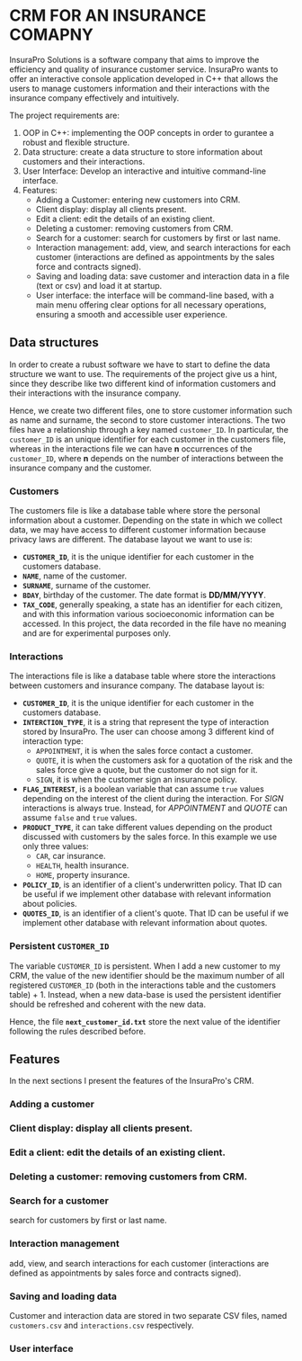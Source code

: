 # CRM FOR AN INSURANCE COMAPNY

InsuraPro Solutions is a software company that aims to improve the efficiency and quality of insurance customer service. InsuraPro wants to offer an interactive console application developed in C++ that allows the users to manage customers information and their interactions with the insurance company effectively and intuitively.

The project requirements are:
1. OOP in C++: implementing the OOP concepts in order to gurantee a robust and flexible structure.
2. Data structure: create a data structure to store information about customers and their interactions.
3. User Interface: Develop an interactive and intuitive command-line interface.
4. Features:
    * Adding a Customer: entering new customers into CRM.
    * Client display: display all clients present.
    * Edit a client: edit the details of an existing client.
    * Deleting a customer: removing customers from CRM.
    * Search for a customer: search for customers by first or last name.
    * Interaction management: add, view, and search interactions for each customer (interactions are defined as appointments by the sales force and contracts signed).
    * Saving and loading data: save customer and interaction data in a file (text or csv) and load it at startup.
    * User interface: the interface will be command-line based, with a main menu offering clear options for all necessary operations, ensuring a smooth and accessible user experience.

## Data structures

In order to create a rubust software we have to start to define the data structure we want to use. The requirements of the project give us a hint, since they describe like two different kind of information customers and their interactions with the insurance company.

Hence, we create two different files, one to store customer information such as name and surname, the second to store customer interactions. The two files have a relationship through a key named `customer_ID`. In particular, the `customer_ID` is an unique identifier for each customer in the customers file, whereas in the interactions file we can have **n** occurrences of the `customer_ID`, where **n** depends on the number of interactions between the insurance company and the customer.

### Customers

The customers file is like a database table where store the personal information about a customer. Depending on the state in which we collect data, we may have access to different customer information because privacy laws are different. The database layout we want to use is:
* **`CUSTOMER_ID`**, it is the unique identifier for each customer in the customers database.
* **`NAME`**, name of the customer.
* **`SURNAME`**, surname of the customer.
* **`BDAY`**, birthday of the customer. The date format is **DD/MM/YYYY**.
* **`TAX_CODE`**, generally speaking, a state has an identifier for each citizen, and with this information various socioeconomic information can be accessed. In this project, the data recorded in the file have no meaning and are for experimental purposes only.

### Interactions

The interactions file is like a database table where store the interactions between customers and insurance company. The database layout is:
* **`CUSTOMER_ID`**, it is the unique identifier for each customer in the customers database.
* **`INTERCTION_TYPE`**, it is a string that represent the type of interaction stored by InsuraPro. The user can choose among 3 different kind of interaction type:
    * `APPOINTMENT`, it is when the sales force contact a customer.
    * `QUOTE`, it is when the customers ask for a quotation of the risk and the sales force give a quote, but the customer do not sign for it.
    * `SIGN`, it is when the customer sign an insurance policy.
* **`FLAG_INTEREST`**, is a boolean variable that can assume `true` values depending on the interest of the client during the interaction. For _SIGN_ interactions is always true. Instead, for _APPOINTMENT_ and _QUOTE_ can assume `false` and `true` values.
* **`PRODUCT_TYPE`**, it can take different values depending on the product discussed with customers by the sales force. In this example we use only three values:
    * `CAR`, car insurance.
    * `HEALTH`, health insurance.
    * `HOME`, property insurance.
* **`POLICY_ID`**, is an identifier of a client's underwritten policy. That ID can be useful if we implement other database with relevant information about policies.
* **`QUOTES_ID`**, is an identifier of a client's quote. That ID can be useful if we implement other database with relevant information about quotes.

### Persistent `CUSTOMER_ID`

The variable `CUSTOMER_ID` is persistent. When I add a new customer to my CRM, the value of the new identifier should be the maximum number of all registered `CUSTOMER_ID` (both in the interactions table and the customers table) + 1. Instead, when a new data-base is used the persistent identifier should be refreshed and coherent with the new data.

Hence, the file **`next_customer_id.txt`** store the next value of the identifier following the rules described before.

## Features

In the next sections I present the features of the InsuraPro's CRM.

### Adding a customer


### Client display: display all clients present.

### Edit a client: edit the details of an existing client.

### Deleting a customer: removing customers from CRM.

### Search for a customer

search for customers by first or last name.

### Interaction management

add, view, and search interactions for each customer (interactions are defined as appointments by sales force and contracts signed).

### Saving and loading data

Customer and interaction data are stored in two separate CSV files, named `customers.csv` and `interactions.csv` respectively.

### User interface